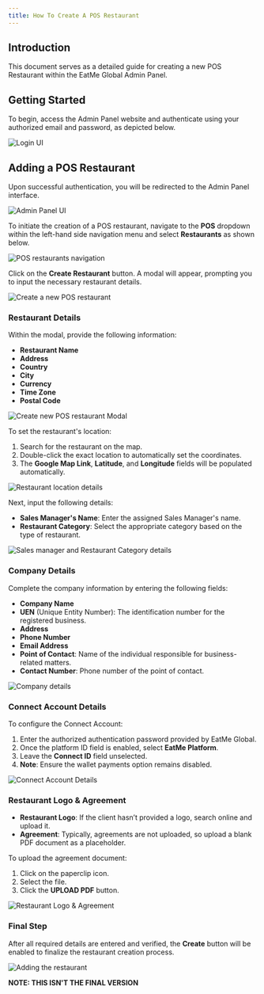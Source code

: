 ```yaml
---
title: How To Create A POS Restaurant
---
```

## Introduction

This document serves as a detailed guide for creating a new POS Restaurant within the EatMe Global Admin Panel.

## Getting Started

To begin, access the Admin Panel website and authenticate using your authorized email and password, as depicted below.

![Login UI](/img/login-custom-.png "Login UI")

## Adding a POS Restaurant

Upon successful authentication, you will be redirected to the Admin Panel interface.

![Admin Panel UI](/img/home-custom-.png "Admin Panel UI")

To initiate the creation of a POS restaurant, navigate to the **POS** dropdown within the left-hand side navigation menu and select **Restaurants** as shown below.

![POS restaurants navigation](/img/pos-restaurants-custom-.png "POS restaurants navigation")

Click on the **Create Restaurant** button. A modal will appear, prompting you to input the necessary restaurant details.

![Create a new POS restaurant](/img/pos-restaurants-custom-.png "Create a new POS restaurant")

### Restaurant Details

Within the modal, provide the following information:

- **Restaurant Name**
- **Address**
- **Country**
- **City**
- **Currency**
- **Time Zone**
- **Postal Code**

![Create new POS restaurant Modal](/img/restaurant-details-custom-pos.png "Create new POS restaurant Modal")

To set the restaurant's location:

1. Search for the restaurant on the map.
2. Double-click the exact location to automatically set the coordinates.
3. The **Google Map Link**, **Latitude**, and **Longitude** fields will be populated automatically.

![Restaurant location details](/img/location-details-custom-pos.png "Restaurant location details")

Next, input the following details:

- **Sales Manager's Name**: Enter the assigned Sales Manager's name.
- **Restaurant Category**: Select the appropriate category based on the type of restaurant.

![Sales manager and Restaurant Category details](/img/sales-manager-restaurant-category-custom-.png "Sales manager and Restaurant Category details")

### Company Details

Complete the company information by entering the following fields:

- **Company Name**
- **UEN** (Unique Entity Number): The identification number for the registered business.
- **Address**
- **Phone Number**
- **Email Address**
- **Point of Contact**: Name of the individual responsible for business-related matters.
- **Contact Number**: Phone number of the point of contact.

![Company details](/img/company-details-custom-.png "Company details")

### Connect Account Details

To configure the Connect Account:

1. Enter the authorized authentication password provided by EatMe Global.
2. Once the platform ID field is enabled, select **EatMe Platform**.
3. Leave the **Connect ID** field unselected.
4. **Note**: Ensure the wallet payments option remains disabled.

![Connect Account Details](/img/connect-account-details-custom-.png "Connect Account Details")

### Restaurant Logo & Agreement

- **Restaurant Logo**: If the client hasn’t provided a logo, search online and upload it.
- **Agreement**: Typically, agreements are not uploaded, so upload a blank PDF document as a placeholder.

To upload the agreement document:

1. Click on the paperclip icon.
2. Select the file.
3. Click the **UPLOAD PDF** button.

![Restaurant Logo & Agreement](/img/restaurant-logo-agreement-custom-.png "Restaurant Logo & Agreement")

### Final Step

After all required details are entered and verified, the **Create** button will be enabled to finalize the restaurant creation process.

![Adding the restaurant](/img/create-pos-restaurant-custom-.png "Adding the restaurant")

**NOTE: THIS ISN'T THE FINAL VERSION**

